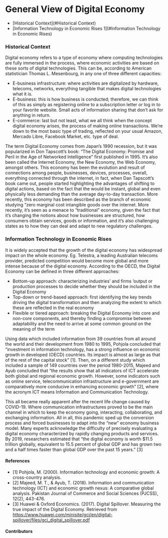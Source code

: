 # General View of Digital Economy

- [Historical Context](#Historical Context)
- [Information Technology in Economic Rises 1](#Information Technology in Economic Rises)

### Historical Context
Digital economy refers to a type of economy where computing technologies are fully immersed in the process, where economic activities are based on these sorts of digital technologies. This can be, according to American statistician Thomas L. Mesenbourg, in any one of three different capacities:
-	E-business infrastructure: where activities are digitalized by hardware, telecoms, networks, everything tangible that makes digital technologies what it is.
-	E-business: this is how business is conducted; therefore, we can think of this as simply as registering online to a subscription letter or log in to your favorite website. Small acts of information sharing that don’t ask for anything in return.
-	E-commerce: last but not least, what we all think when the concept digital economy arises, the process of making online transactions. We’re down to the most basic type of trading, reflected on your usual Amazon, Mercado Libre, Facebook Market, etc. type of deal.

The term Digital Economy comes from Japan’s 1990 recession, but it was popularized in Don Tapscott’s book: “The Digital Economy: Promise and Peril in the Age of Networked Intelligence” first published in 1995. It’s also been called the Internet Economy, the New Economy, the Web Economy, amongst others. This economy has been the evolution and result of connections among people, businesses, devices, processes, overall, everything connected through the internet, in fact, when Dan Tapscott’s book came out, people started highlighting the advantages of shifting to digital actions, based on the fact that the would be instant, global and even physically less demanding than the average day-to-day transaction. More recently, this economy has been described as the branch of economic studying “zero marginal cost intangible goods over the internet. More recently, it’s seen as a menace to “traditional” economy, given the fact that it’s changing the notions about how businesses are structured, how consumers obtain services, goods or information, and it’s also challenging states as to how they can deal and adapt to new regulatory challenges.

### Information Technology in Economic Rises
It is widely accepted that the growth of the digital economy has widespread impact on the whole economy. Eg. Telestra, a leading Australian telecoms provider, predicted competition would become more global and more intense because of the digital economy.
According to the OECD, the Digital Economy can be defined in three different approaches:
-	Bottom-up approach: characterizing industries’ and firms ‘output or production processes to decide whether they should be included in the Digital Economy
-	Top-down or trend-based approach: first identifying the key trends driving the digital transformation and then analyzing the extent to which these are reflected in the real economy 
-	Flexible or tiered approach: breaking the Digital Economy into core and non-core components, and thereby finding a compromise between adaptability and the need to arrive at some common ground on the meaning of the term

Using data which included information from 39 countries from all around the world and their development from 1980 to 1995, Pohjola concluded that “investment in information technology, has a strong influence on economic growth in developed (OECD) countries. Its impact is almost as large as that of the rest of the capital stock” [1]. Then, on a different study which included a sample of 149 countries over the period 1980-2015, Majeed and Ayub concluded that “the results show that all indicators of ICT accelerate both global and regional economic growth. However, some indicators such as online service, telecommunication infrastructure and e-government are comparatively more conducive in enhancing economic growth” [2], where the acronym ICT means Information and Communication Technology. 

This all became really apparent after the recent life change caused by COVID-19. Where communication infrastructures proved to be the main channel in which to keep the economy going, interacting, collaborating, and exchanging information. All in all, this pandemic sped up the conversion process and forced businesses to adapt into the “new” economy business model. Many experts acknowledge the difficulty of precisely evaluating a digital economy characterized by rapidly changing products and services. By 2019, researchers estimated that “the digital economy is worth $11.5 trillion globally, equivalent to 15.5 percent of global GDP and has grown two and a half times faster than global GDP over the past 15 years.” [3]


#### References
- [1] Pohjola, M. (2000). Information technology and economic growth: A cross-country analysis.
- [2] Majeed, M. T., & Ayub, T. (2018). Information and communication technology (ICT) and economic growth nexus: A comparative global analysis. Pakistan Journal of Commerce and Social Sciences (PJCSS), 12(2), 443-476.
- [3] Huawei & Oxford Economics. (2017). Digital Spillover. Measuring the true impact of the Digital Economy. Retrieved from https://www.huawei.com/minisite/gci/en/digital-spillover/files/gci_digital_spillover.pdf

#### Contributors

